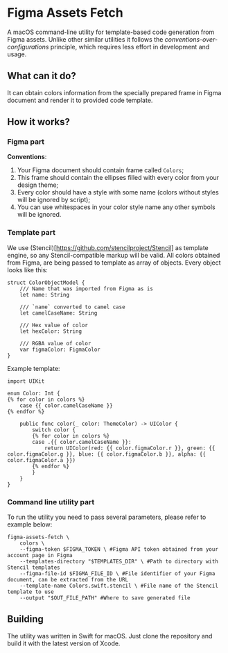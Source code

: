 # Figma Assets Fetch

A macOS command-line utility for template-based code generation from Figma assets. Unlike other similar utilities it follows the *conventions-over-configurations* principle, which requires less effort in development and usage.

## What can it do?

It can obtain colors information from the specially prepared frame in Figma document and render it to provided code template.

## How it works?

### Figma part

**Conventions**:

1. Your Figma document should contain frame called `Colors`;
1. This frame should contain the ellipses filled with every color from your design theme;
1. Every color should have a style with some name (colors without styles will be ignored by script);
1. You can use whitespaces in your color style name any other symbols will be ignored.

### Template part

We use (Stencil)[https://github.com/stencilproject/Stencil] as template engine, so any Stencil-compatible markup will be valid. All colors obtained from Figma, are being passed to template as array of objects. Every object looks like this:

    struct ColorObjectModel {
        /// Name that was imported from Figma as is
        let name: String
        
        /// `name` converted to camel case
        let camelCaseName: String
        
        /// Hex value of color
        let hexColor: String
        
        /// RGBA value of color
        var figmaColor: FigmaColor
    }

Example template:

    import UIKit

    enum Color: Int {
    {% for color in colors %}
        case {{ color.camelCaseName }}
    {% endfor %}

        public func color(_ color: ThemeColor) -> UIColor {
            switch color {
            {% for color in colors %}
            case .{{ color.camelCaseName }}:
                return UIColor(red: {{ color.figmaColor.r }}, green: {{ color.figmaColor.g }}, blue: {{ color.figmaColor.b }}, alpha: {{ color.figmaColor.a }})
            {% endfor %}
            }
        }
    }

### Command line utility part

To run the utility you need to pass several parameters, please refer to example below:

    figma-assets-fetch \
        colors \
        --figma-token $FIGMA_TOKEN \ #Figma API token obtained from your account page in Figma
        --templates-directory "$TEMPLATES_DIR" \ #Path to directory with Stencil templates
        --figma-file-id $FIGMA_FILE_ID \ #File identifier of your Figma document, can be extracted from the URL
        --template-name Colors.swift.stencil \ #File name of the Stencil template to use
        --output "$OUT_FILE_PATH" #Where to save generated file

## Building

The utility was written in Swift for macOS. Just clone the repository and build it with the latest version of Xcode.